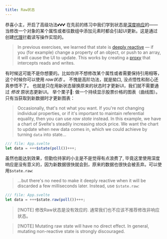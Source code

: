 ```yaml
---
title: Raw状态
---
```


恭喜小主，开启了高级功法💕💕💕
在先前的练习中我们学到状态是[深度响应](deep-state)的——当修改一个对象的某个属性或者往数组中添加元素时都会引起UI更新。这是通过创建[代理](https://developer.mozilla.org/en-US/docs/Web/JavaScript/Reference/Global_Objects/Proxy)拦截读写操作实现的。
> In previous exercises, we learned that state is [deeply reactive](deep-state) — if you (for example) change a property of an object, or push to an array, it will cause the UI to update. This works by creating a [proxy](https://developer.mozilla.org/en-US/docs/Web/JavaScript/Reference/Global_Objects/Proxy) that intercepts reads and writes.

有时候这可能不是你想要的。比如你并不想修改某个属性或者需要保持引用相等，这个时候你可以使用 _raw状态_ 。 
不愧是高阶功法，就是拗口, 没点悟性和耐心还真参悟不了。
也就是只在用新状态替换原来的状态时才更新UI，我们就不需要通过 _修改_ 原状态更新UI。
举个栗子🌰:
做一个持续显示股票价格的图表（曲线图）。只有当获取到新数据时才更新图表：
> Occasionally, that's not what you want. If you're not changing individual properties, or if it's important to maintain referential equality, then you can use _raw state_ instead.
> In this example, we have a chart of Svelte's steadily increasing stock price. We want the chart to update when new data comes in, which we could achieve by turning `data` into state...

```js
/// file: App.svelte
let data = +++$state(poll())+++;
```

虽然也能达到效果，但勤俭持家的小主是不是觉得有点浪费了, 毕竟这里使用深度响应是没有意义的，因为新数据很快就会到，原来的数据也很快会被丢弃。可以使用`$state.raw`:
> ...but there's no need to make it deeply reactive when it will be discarded a few milliseconds later. Instead, use `$state.raw`:

```js
/// file: App.svelte
let data = +++$state.raw(poll())+++;
```

> [!NOTE] 修改Raw状态是没有效应的. 通常我们也不应该不推荐修改非响应状态。

> [!NOTE] Mutating raw state will have no direct effect. In general, mutating non-reactive state is strongly discouraged.
